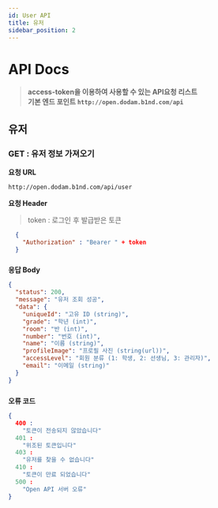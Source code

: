 ```yaml
---
id: User API
title: 유저
sidebar_position: 2
---
```



# <a>API Docs</a>
> **access-token을 이용하여 사용할 수 있는 API요청 리스트   
> 기본 엔드 포인트 ```http://open.dodam.b1nd.com/api```**

## 유저
### GET : 유저 정보 가져오기

**요청 URL**
```bash
http://open.dodam.b1nd.com/api/user
```

**요청 Header**   
> token : 로그인 후 발급받은 토큰

```json
  {
    "Authorization" : "Bearer " + token
  }
```

###

**응답 Body** 
```json
{
  "status": 200,
  "message": "유저 조회 성공",
  "data": {
    "uniqueId": "고유 ID (string)",
    "grade": "학년 (int)",
    "room": "반 (int)",
    "number": "번호 (int)",
    "name": "이름 (string)",
    "profileImage": "프로필 사진 (string(url))",
    "accessLevel": "회원 분류 (1: 학생, 2: 선생님, 3: 관리자)",
    "email": "이메일 (string)"
  }
}
```

#####

**오류 코드** 
```json
{
  400 : 
    "토큰이 전송되지 않았습니다"
  401 : 
    "위조된 토큰입니다"
  403 : 
    "유저를 찾을 수 없습니다"
  410 : 
    "토큰이 만료 되었습니다"
  500 : 
    "Open API 서버 오류"
}
```

